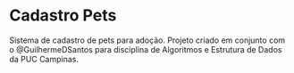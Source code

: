 # Cadastro Pets
 Sistema de cadastro de pets para adoção. Projeto criado em conjunto com o @GuilhermeDSantos para disciplina de Algoritmos e Estrutura de Dados da PUC Campinas.
